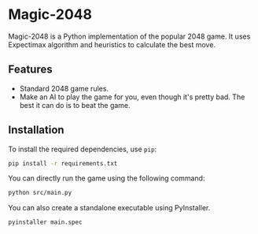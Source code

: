 # Magic-2048

Magic-2048 is a Python implementation of the popular 2048 game. It uses Expectimax algorithm and heuristics to calculate
the best move.

## Features

- Standard 2048 game rules.
- Make an AI to play the game for you, even though it's pretty bad. The best it can do is to beat the game.

## Installation

To install the required dependencies, use `pip`:

```bash
pip install -r requirements.txt
```

You can directly run the game using the following command:

```bash
python src/main.py
```

You can also create a standalone executable using PyInstaller.

```bash
pyinstaller main.spec
```
